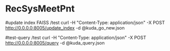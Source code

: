 # RecSysMeetPnt

#update index FAISS /test
curl -H "Content-Type: application/json" -X POST http://0.0.0.0:8005/update_index -d @kuda_go_new.json

#test-query /test
curl -H "Content-Type: application/json" -X POST http://0.0.0.0:8005/query -d @kuda_query.json
